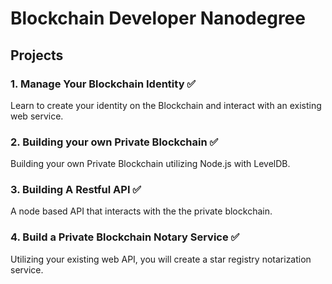 # Blockchain Developer Nanodegree

## Projects

### 1. Manage Your Blockchain Identity ✅

Learn to create your identity on the Blockchain and interact with an existing web service.

### 2. Building your own Private Blockchain ✅

Building your own Private Blockchain utilizing Node.js with LevelDB.

### 3. Building A Restful API  ✅

A node based API that interacts with the the private blockchain.

### 4. Build a Private Blockchain Notary Service ✅

Utilizing your existing web API, you will create a star registry notarization service.
